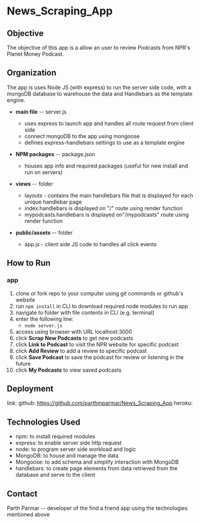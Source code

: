 # News_Scraping_App

## Objective

The objective of this app is a allow an user to review Podcasts from NPR's Planet Money Podcast.  

##  Organization

The app is uses Node JS (with express) to run the server side code, with a mongoDB database to warehouse the data and Handlebars as the template engine.

- **main file** -- server.js
    - uses express to launch app and handles all route request from client side
    - connect mongoDB to the app using mongoose 
    - defines express-handlebars settings to use as a template engine

- **NPM packages** -- package.json
    - houses app info and required packages (useful for new install and run on servers)

- **views** -- folder
    - layouts - contains the main handlebars file that is displayed for each unique handlebar page
    - index.handlebars is displayed on "/" route using render function
    - mypodcasts.handlebars is displayed on"/mypodcasts" route using render function

- **public/assets** -- folder
    - app.js - client side JS code to handles all click events

## How to Run

### app
1. clone or fork repo to your computer using git commands or github's website
2. run ```npm install``` in CLI to download required node modules to run app
3. navigate to folder with file contents in CLI (e.g. terminal)
4. enter the following line: 
    - ```node server.js```
5. access using browser with URL localhost:3000
6. click **Scrap New Podcasts** to get new podcasts
7. click **Link to Podcast** to visit the NPR website for specific podcast
8. click **Add Review** to add a review to specific podcast
9. click **Save Podcast** to save the podcast for review or listening in the future
10. click **My Podcasts** to view saved podcasts

## Deployment

link: 
github: https://github.com/parthmparmar/News_Scraping_App
heroku: 

## Technologies Used

- npm: to install required modules
- express: to enable server side http request
- node: to program server side workload and logic
- MongoDB: to house and manage the data
- Mongoose: to add schema and simplify interaction with MongoDB
- handlebars: to create page elements from data retrieved from the database and serve to the client

## Contact

Parth Parmar -- developer of the find a friend app using the technologies mentioned above


